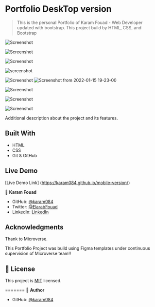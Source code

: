 # Portfolio DeskTop version

> This is the personal Portfolio of Karam Fouad - Web Developer updated with bootstrap.
> This project build by HTML, CSS, and Bootstrap

![Screenshot](https://user-images.githubusercontent.com/77942746/149631583-937bc093-36f8-4672-893a-59a7cba9ab83.png)

![Screenshot](https://user-images.githubusercontent.com/77942746/149631616-e40b14ca-bb75-489a-8587-022f0a256ffd.png)

![Screenshot](https://user-images.githubusercontent.com/77942746/149631820-2685dbc2-83a2-4370-8719-e53d41be195b.png)

![screenshot](https://user-images.githubusercontent.com/77942746/148373306-0321ca6e-4c2f-4429-8e00-2198911fae96.png)

![Screenshot](https://user-images.githubusercontent.com/77942746/148543176-679a7735-ee52-42dd-b80e-7a952e093253.png)
![Screenshot from 2022-01-15 19-23-00](https://user-images.githubusercontent.com/77942746/149632392-2bd7b12c-e451-416b-92be-df2dc8dd6d3c.png)

![Screenshot](https://user-images.githubusercontent.com/77942746/148543310-b1137b3d-5bc2-40cb-9d0e-ae1f9aee6e93.png)

![Screenshot](https://user-images.githubusercontent.com/77942746/148543385-fc623d9e-f153-4a7e-9339-e302651aab45.png)

![Screenshot](https://user-images.githubusercontent.com/77942746/148543417-6bcb77f7-91ca-4f20-a37f-8796300092a7.png)

Additional description about the project and its features.

## Built With

- HTML
- CSS
- Git & GitHub

## Live Demo

[Live Demo Link] (https://karam084.github.io/mobile-version/)

👤 **Karam Fouad**

- GitHub: [@karam084](https://github.com/karam084)
- Twitter: [@ElarabFouad](https://twitter.com/ElarabFouad)
- LinkedIn: [LinkedIn](https://www.linkedin.com/in/karam-fouad-179830214/)

## Acknowledgments

Thank to Microverse.

This Portfolio Project was build using Figma templates under continuous supervision of Microverse team!!

## 📝 License

This project is [MIT](./MIT.md) licensed.

=======
👤 **Author**

- GitHub: [@karam084](https://github.com/karam084/mobile-version/tree/first-section)
